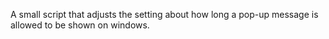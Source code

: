 A small script that adjusts the setting about how long a pop-up message is allowed to be shown on windows.
